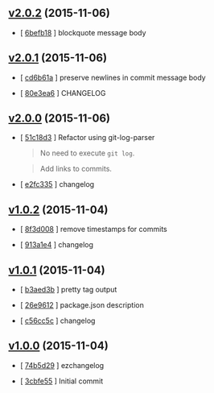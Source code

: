 <!-- LATEST 1e62caf -->

## [v2.0.2](https://github.com/zoubin/ezchangelog/commit/1e62caf) (2015-11-06)

* [ [6befb18](https://github.com/zoubin/ezchangelog/commit/6befb18) ] blockquote message body

## [v2.0.1](https://github.com/zoubin/ezchangelog/commit/19bc65e) (2015-11-06)

* [ [cd6b61a](https://github.com/zoubin/ezchangelog/commit/cd6b61a) ] preserve newlines in commit message body

* [ [80e3ea6](https://github.com/zoubin/ezchangelog/commit/80e3ea6) ] CHANGELOG

## [v2.0.0](https://github.com/zoubin/ezchangelog/commit/fe0eb73) (2015-11-06)

* [ [51c18d3](https://github.com/zoubin/ezchangelog/commit/51c18d3) ] Refactor using git-log-parser

  >No need to execute `git log`.

  >Add links to commits.

* [ [e2fc335](https://github.com/zoubin/ezchangelog/commit/e2fc335) ] changelog

## [v1.0.2](https://github.com/zoubin/ezchangelog/commit/bba7989) (2015-11-04)

* [ [8f3d008](https://github.com/zoubin/ezchangelog/commit/8f3d008) ] remove timestamps for commits

* [ [913a1e4](https://github.com/zoubin/ezchangelog/commit/913a1e4) ] changelog

## [v1.0.1](https://github.com/zoubin/ezchangelog/commit/481d966) (2015-11-04)

* [ [b3aed3b](https://github.com/zoubin/ezchangelog/commit/b3aed3b) ] pretty tag output

* [ [26e9612](https://github.com/zoubin/ezchangelog/commit/26e9612) ] package.json description

* [ [c56cc5c](https://github.com/zoubin/ezchangelog/commit/c56cc5c) ] changelog

## [v1.0.0](https://github.com/zoubin/ezchangelog/commit/cc25d28) (2015-11-04)

* [ [74b5d29](https://github.com/zoubin/ezchangelog/commit/74b5d29) ] ezchangelog

* [ [3cbfe55](https://github.com/zoubin/ezchangelog/commit/3cbfe55) ] Initial commit

